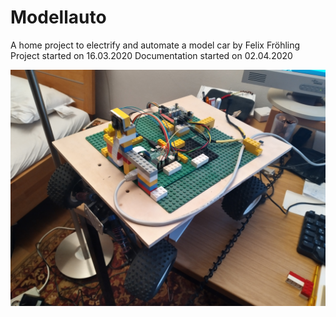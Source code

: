 # Modellauto
A home project to electrify and automate a model car by Felix Fröhling
Project started on 16.03.2020
Documentation started on 02.04.2020


<img src="car_overview.jpg" width="600">


